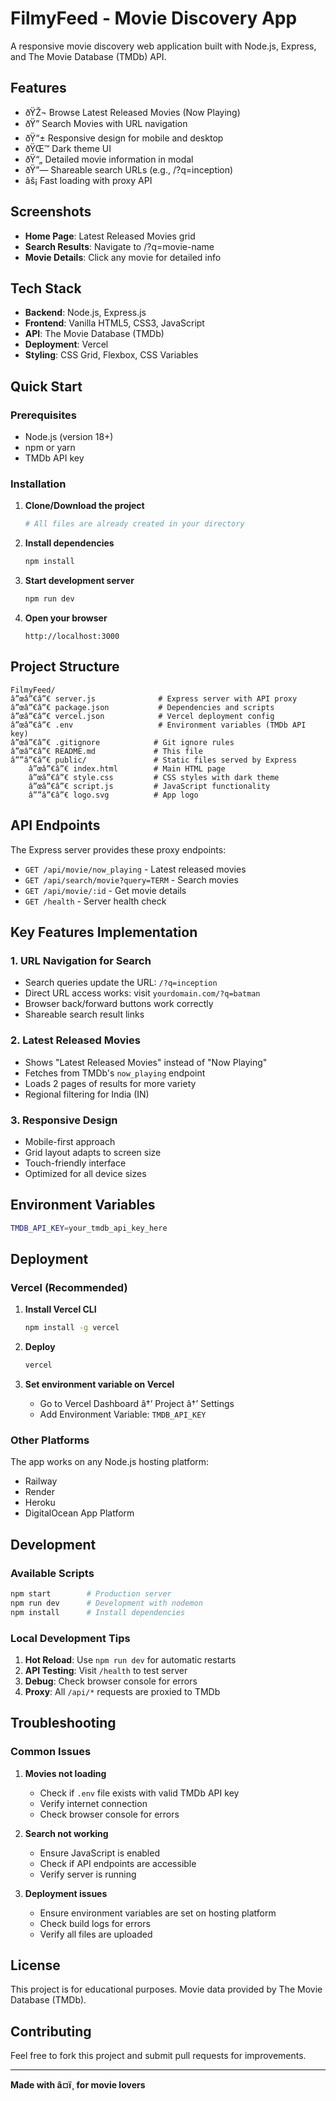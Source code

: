 # FilmyFeed - Movie Discovery App

A responsive movie discovery web application built with Node.js, Express, and The Movie Database (TMDb) API.

## Features

- ðŸŽ¬ Browse Latest Released Movies (Now Playing)
- ðŸ” Search Movies with URL navigation
- ðŸ“± Responsive design for mobile and desktop
- ðŸŒ™ Dark theme UI
- ðŸ“„ Detailed movie information in modal
- ðŸ”— Shareable search URLs (e.g., /?q=inception)
- âš¡ Fast loading with proxy API

## Screenshots

- **Home Page**: Latest Released Movies grid
- **Search Results**: Navigate to /?q=movie-name
- **Movie Details**: Click any movie for detailed info

## Tech Stack

- **Backend**: Node.js, Express.js
- **Frontend**: Vanilla HTML5, CSS3, JavaScript
- **API**: The Movie Database (TMDb)
- **Deployment**: Vercel
- **Styling**: CSS Grid, Flexbox, CSS Variables

## Quick Start

### Prerequisites
- Node.js (version 18+)
- npm or yarn
- TMDb API key

### Installation

1. **Clone/Download the project**
   ```bash
   # All files are already created in your directory
   ```

2. **Install dependencies**
   ```bash
   npm install
   ```

3. **Start development server**
   ```bash
   npm run dev
   ```

4. **Open your browser**
   ```
   http://localhost:3000
   ```

## Project Structure

```
FilmyFeed/
â”œâ”€â”€ server.js              # Express server with API proxy
â”œâ”€â”€ package.json           # Dependencies and scripts
â”œâ”€â”€ vercel.json            # Vercel deployment config
â”œâ”€â”€ .env                   # Environment variables (TMDb API key)
â”œâ”€â”€ .gitignore            # Git ignore rules
â”œâ”€â”€ README.md             # This file
â””â”€â”€ public/               # Static files served by Express
    â”œâ”€â”€ index.html        # Main HTML page
    â”œâ”€â”€ style.css         # CSS styles with dark theme
    â”œâ”€â”€ script.js         # JavaScript functionality
    â””â”€â”€ logo.svg          # App logo
```

## API Endpoints

The Express server provides these proxy endpoints:

- `GET /api/movie/now_playing` - Latest released movies
- `GET /api/search/movie?query=TERM` - Search movies
- `GET /api/movie/:id` - Get movie details
- `GET /health` - Server health check

## Key Features Implementation

### 1. URL Navigation for Search
- Search queries update the URL: `/?q=inception`
- Direct URL access works: visit `yourdomain.com/?q=batman`
- Browser back/forward buttons work correctly
- Shareable search result links

### 2. Latest Released Movies
- Shows "Latest Released Movies" instead of "Now Playing"
- Fetches from TMDb's `now_playing` endpoint
- Loads 2 pages of results for more variety
- Regional filtering for India (IN)

### 3. Responsive Design
- Mobile-first approach
- Grid layout adapts to screen size
- Touch-friendly interface
- Optimized for all device sizes

## Environment Variables

```bash
TMDB_API_KEY=your_tmdb_api_key_here
```

## Deployment

### Vercel (Recommended)

1. **Install Vercel CLI**
   ```bash
   npm install -g vercel
   ```

2. **Deploy**
   ```bash
   vercel
   ```

3. **Set environment variable on Vercel**
   - Go to Vercel Dashboard â†’ Project â†’ Settings
   - Add Environment Variable: `TMDB_API_KEY`

### Other Platforms

The app works on any Node.js hosting platform:
- Railway
- Render
- Heroku
- DigitalOcean App Platform

## Development

### Available Scripts

```bash
npm start        # Production server
npm run dev      # Development with nodemon
npm install      # Install dependencies
```

### Local Development Tips

1. **Hot Reload**: Use `npm run dev` for automatic restarts
2. **API Testing**: Visit `/health` to test server
3. **Debug**: Check browser console for errors
4. **Proxy**: All `/api/*` requests are proxied to TMDb

## Troubleshooting

### Common Issues

1. **Movies not loading**
   - Check if `.env` file exists with valid TMDb API key
   - Verify internet connection
   - Check browser console for errors

2. **Search not working**
   - Ensure JavaScript is enabled
   - Check if API endpoints are accessible
   - Verify server is running

3. **Deployment issues**
   - Ensure environment variables are set on hosting platform
   - Check build logs for errors
   - Verify all files are uploaded

## License

This project is for educational purposes. Movie data provided by The Movie Database (TMDb).

## Contributing

Feel free to fork this project and submit pull requests for improvements.

---

**Made with â¤ï¸ for movie lovers**